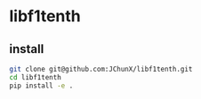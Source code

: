# libf1tenth

## install

```bash
git clone git@github.com:JChunX/libf1tenth.git
cd libf1tenth
pip install -e .
```
